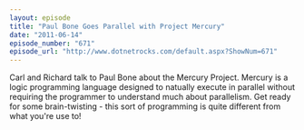 ```yaml
---
layout: episode
title: "Paul Bone Goes Parallel with Project Mercury"
date: "2011-06-14"
episode_number: "671"
episode_url: "http://www.dotnetrocks.com/default.aspx?ShowNum=671"
---
```


Carl and Richard talk to Paul Bone about the Mercury Project. Mercury is a logic programming language designed to natually execute in parallel without requiring the programmer to understand much about parallelism. Get ready for some brain-twisting - this sort of programming is quite different from what you're use to!

